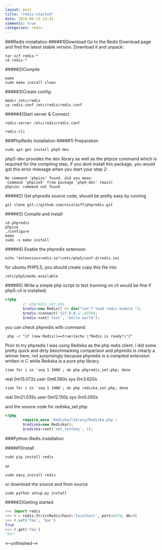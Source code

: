 ```yaml
---
layout: post
title: "redis-started"
date: 2014-06-23 23:41
comments: true
categories: redis
---
```


###Redis installation
#####1)Download
Go to the Redis Download page and find the latest stable version. Download it and unpack:

```
tar xzf redis-*
cd redis-*
```
#####2)Compile
```
make
sudo make install clean
```
#####3)Create config:
```
mkdir /etc/redis
cp redis.conf /etc/redis/redis.conf
```
#####4)Start server & Connect
```
redis-server /etc/redis/redis.conf

redis-cli
```

###PhpRedis Installation
#####1) Preparation
```
sudo apt-get install php5-dev
```

php5-dev provides the dev library as well as the phpize command which is required for the compiling step, if you dont install this package, you would got this error message when you start your step 2:

```
No command 'phpize' found, did you mean:
 Command 'phpize5' from package 'php5-dev' (main)
phpize: command not found
```
#####2) Get phpredis source code, should be pretty easy by running

```
git clone git://github.com/nicolasff/phpredis.git
```

#####3) Compile and install

```
cd phpredis
phpize
./configure
make
sudo -s make install
```

#####4) Enable the phpredis extension
```
echo "extension=redis.so">/etc/php5/conf.d/redis.ini
```
for ubuntu PHP5.5, you should create copy this file into  

```
/etc/php5/mods-available
```

#####5) Write a simple php script to test (running on cli would be fine if php5-cli is installed)

```php
<?php
        // phpredis_set.php
        $redis=new Redis() or die("Can'f load redis module.");
        $redis->connect('127.0.0.1',6379);
        $redis->set('test', 'hello world');
```
you can check phpredis with command:

```
 php -r "if (new Redis()==true){echo \"Redis is ready!\"}"
```
        
Prior to try phpredis I was using Rediska as the php redis client. I did some pretty quick and dirty benchmarking comparison and phpredis is clearly a winner here, not surprisingly because phpredis is a compiled extension written in C while Rediska is a pure php library.

```
time for i in `seq 1 1000`; do php phpredis_set.php; done
```
real 0m13.072s
user 0m6.560s
sys 0m3.620s

```
time for i in `seq 1 1000`; do php rediska_set.php; done
```
real 0m21.035s
user 0m12.150s
sys 0m5.050s

and the source code for rediska_set.php:

```php
<?php
        require_once 'Rediska/library/Rediska.php';
        $rediska=new Rediska();
        $rediska->set('set_testkey', 1);
```     


###Python-Redis installation

#####1)Install 
```
sudo pip install redis
```
or

```
sudo easy_install redis
```

or download the source and from source

```
sudo python setup.py install

```
#####2)Getting started

```python
>>> import redis
>>> r = redis.StrictRedis(host='localhost', port=6379, db=0)
>>> r.set('foo', 'bar')
True
>>> r.get('foo')
'bar'
```
<--unfinished-->
